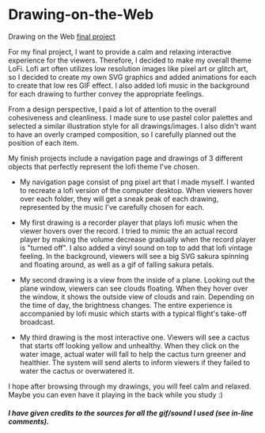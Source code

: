 # Drawing-on-the-Web
 Drawing on the Web [final project](https://i6.cims.nyu.edu/~zs1282/drawing/finalproject/)


For my final project, I want to provide a calm and relaxing interactive experience for the viewers. Therefore, I decided to make my overall theme LoFi. Lofi art often utilizes low resolution images like pixel art or glitch art, so I decided to create my own SVG graphics and added animations for each to create that low res GIF effect. I also added lofi music in the background for each drawing to further convey the appropriate feelings. 

From a design perspective, I paid a lot of attention to the overall cohesiveness and cleanliness. I made sure to use pastel color palettes and selected a similar illustration style for all drawings/images. I also didn't want to have an overly cramped composition, so I carefully planned out the position of each item. 


My finish projects include a navigation page and drawings of 3 different objects that perfectly represent the lofi theme I've chosen. 

- My navigation page consist of png pixel art that I made myself. I wanted to recreate a lofi version of the computer desktop. When viewers hover over each folder, they will get a sneak peak of each drawing, represented by the music I've carefully chosen for each.

- My first drawing is a recorder player that plays lofi music when the viewer hovers over the record. I tried to mimic the an actual record player by making the volume decrease gradually when the record player is "turned off". I also added a vinyl sound on top to add that lofi vintage feeling. In the background, viewers will see a big SVG sakura spinning and floating around, as well as a gif of falling sakura petals. 

- My second drawing is a view from the inside of a plane. Looking out the plane window, viewers can see clouds floating. When they hover over the window, it shows the outside view of clouds and rain. Depending on the time of day, the brightness changes. The entire experience is accompanied by lofi music which starts with a typical flight's take-off broadcast.

- My third drawing is the most interactive one. Viewers will see a cactus that starts off looking yellow and unhealthy. When they click on the water image, actual water will fall to help the cactus turn greener and healthier. The system will send alerts to inform viewers if they failed to water the cactus or overwatered it.


I hope after browsing through my drawings, you will feel calm and relaxed. Maybe you can even have it playing in the back while you study :)

##### I have given credits to the sources for all the gif/sound I used (see in-line comments).


